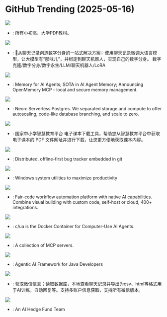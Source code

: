 # GitHub Trending (2025-05-16)

![](https://img.shields.io/badge/Roff-New%204-green?style=flat-square&logo=appveyor)
- [](https://github.comundefined): 所有小初高、大学PDF教材。

![](https://img.shields.io/badge/Python-New%201-green?style=flat-square&logo=appveyor)
- [](https://github.comundefined): 🚀从聊天记录创造数字分身的一站式解决方案💡 使用聊天记录微调大语言模型，让大模型有“那味儿”，并绑定到聊天机器人，实现自己的数字分身。 数字克隆/数字分身/数字永生/LLM/聊天机器人/LoRA

![](https://img.shields.io/badge/Python-New%20598-green?style=flat-square&logo=appveyor)
- [](https://github.comundefined): Memory for AI Agents; SOTA in AI Agent Memory; Announcing OpenMemory MCP - local and secure memory management.

![](https://img.shields.io/badge/Rust-New%20135-green?style=flat-square&logo=appveyor)
- [](https://github.comundefined): Neon: Serverless Postgres. We separated storage and compute to offer autoscaling, code-like database branching, and scale to zero.

![](https://img.shields.io/badge/Python-New%20404-green?style=flat-square&logo=appveyor)
- [](https://github.comundefined): 国家中小学智慧教育平台 电子课本下载工具，帮助您从智慧教育平台中获取电子课本的 PDF 文件网址并进行下载，让您更方便地获取课本内容。

![](https://img.shields.io/badge/Go-New%20182-green?style=flat-square&logo=appveyor)
- [](https://github.comundefined): Distributed, offline-first bug tracker embedded in git

![](https://img.shields.io/badge/C%23-New%2071-green?style=flat-square&logo=appveyor)
- [](https://github.comundefined): Windows system utilities to maximize productivity

![](https://img.shields.io/badge/TypeScript-New%20621-green?style=flat-square&logo=appveyor)
- [](https://github.comundefined): Fair-code workflow automation platform with native AI capabilities. Combine visual building with custom code, self-host or cloud, 400+ integrations.

![](https://img.shields.io/badge/Python-New%20441-green?style=flat-square&logo=appveyor)
- [](https://github.comundefined): c/ua is the Docker Container for Computer-Use AI Agents.

![](https://img.shields.io/badge/none-New%20368-green?style=flat-square&logo=appveyor)
- [](https://github.comundefined): A collection of MCP servers.

![](https://img.shields.io/badge/Java-New%20120-green?style=flat-square&logo=appveyor)
- [](https://github.comundefined): Agentic AI Framework for Java Developers

![](https://img.shields.io/badge/Python-New%2095-green?style=flat-square&logo=appveyor)
- [](https://github.comundefined): 获取微信信息；读取数据库，本地查看聊天记录并导出为csv、html等格式用于AI训练，自动回复等。支持多账户信息获取，支持所有微信版本。

![](https://img.shields.io/badge/Python-New%20354-green?style=flat-square&logo=appveyor)
- [](https://github.comundefined): An AI Hedge Fund Team

